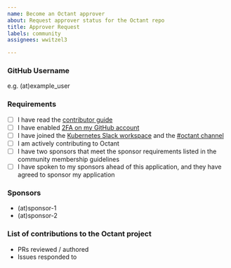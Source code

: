 ```yaml
---
name: Become an Octant approver
about: Request approver status for the Octant repo
title: Approver Request
labels: community
assignees: wwitzel3

---
```

### GitHub Username
e.g. (at)example_user

### Requirements
- [ ] I have read the [contributor guide](https://github.com/vmware-tanzu/octant/blob/master/CONTRIBUTING.md)
- [ ] I have enabled [2FA on my GitHub account](https://github.com/settings/security)
- [ ] I have joined the [Kubernetes Slack workspace](slack.k8s.io) and the [#octant channel](https://kubernetes.slack.com/archives/CM37M9FCG)
- [ ] I am actively contributing to Octant 
- [ ] I have two sponsors that meet the sponsor requirements listed in the community membership guidelines
- [ ] I have spoken to my sponsors ahead of this application, and they have agreed to sponsor my application

### Sponsors
- (at)sponsor-1
- (at)sponsor-2

### List of contributions to the Octant project
- PRs reviewed / authored
- Issues responded to



